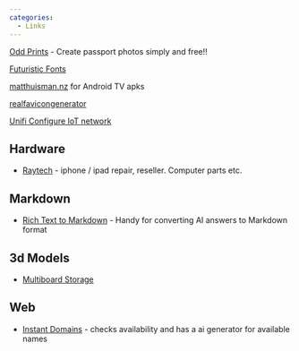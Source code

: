 ```yaml
---
categories:
  - Links
---
```


[Odd Prints](https://www.oddprints.com/) - Create passport photos simply and free!!

[Futuristic Fonts](https://www.canva.com/learn/futuristic-fonts/)

[matthuisman.nz](https://www.matthuisman.nz/2021/02/new-zealand-apks-for-sideloading.html) for Android TV apks

[realfavicongenerator](https://realfavicongenerator.net/)

[Unifi Configure IoT network](https://www.nodinrogers.com/post/2022-04-09-iot-different-vlan/)

## Hardware

* [Raytech](https://raytech.co.nz/) - iphone / ipad repair, reseller. Computer parts etc. 

## Markdown

* [Rich Text to Markdown](https://www.rich-text-to-markdown.com/) - Handy for converting AI answers to Markdown format

## 3d Models

* [Multiboard Storage](https://www.multiboard.io/)

## Web

* [Instant Domains](https://instantdomainsearch.com/) - checks availability and has a ai generator for available names